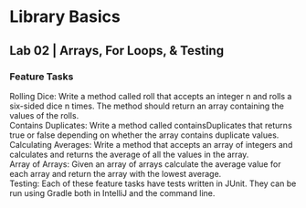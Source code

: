 # Library Basics

## Lab 02 | Arrays, For Loops, & Testing

### Feature Tasks
Rolling Dice: Write a method called roll that accepts an integer n and rolls a six-sided dice n times. The method should return an array containing the values of the rolls.
<br>
Contains Duplicates: Write a method called containsDuplicates that returns true or false depending on whether the array contains duplicate values.
<br>
Calculating Averages: Write a method that accepts an array of integers and calculates and returns the average of all the values in the array.
<br>
Array of Arrays: Given an array of arrays calculate the average value for each array and return the array with the lowest average.
<br>
Testing: Each of these feature tasks have tests written in JUnit. They can be run using Gradle both in IntelliJ and the command line.

